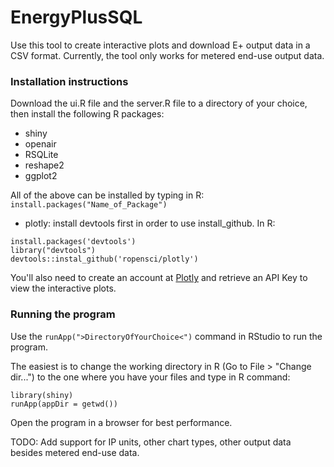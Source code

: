 EnergyPlusSQL
=============
Use this tool to create interactive plots and download E+ output data in a CSV format. Currently, the tool only works for metered end-use output data. 

### Installation instructions

Download the ui.R file and the server.R file to a directory of your choice, then install the following R packages:
* shiny
* openair
* RSQLite
* reshape2
* ggplot2

All of the above can be installed by typing in R: `install.packages("Name_of_Package")`

* plotly: install devtools first in order to use install_github. In R:
```
install.packages('devtools')
library("devtools")
devtools::instal_github('ropensci/plotly')
```

You'll also need to create an account at [Plotly](www.plotly.com) and retrieve an API Key to view the interactive plots.


### Running the program

Use the `runApp(">DirectoryOfYourChoice<")` command in RStudio to run the program.

The easiest is to change the working directory in R (Go to File > "Change dir...") to the one where you have your files and type in R command:
```
library(shiny)
runApp(appDir = getwd())
```

Open the program in a browser for best performance. 


TODO: Add support for IP units, other chart types, other output data besides metered end-use data.
